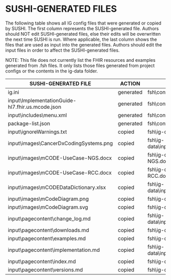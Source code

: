 # SUSHI-GENERATED FILES #

The following table shows all IG config files that were generated or copied by SUSHI.  The first column
represents the SUSHI-generated file. Authors should NOT edit SUSHI-generated files, else their edits will
be overwritten the next time SUSHI is run. Where applicable, the last column shows the files that are used
as input into the generated files. Authors should edit the input files in order to affect the SUSHI-generated
files.

NOTE: This file does not currently list the FHIR resources and examples generated from .fsh files. It only
lists those files generated from project configs or the contents in the ig-data folder.

| SUSHI-GENERATED FILE                             | ACTION    | INPUT FILE(S)                                      |
| ------------------------------------------------ | --------- | -------------------------------------------------- |
| ig.ini                                           | generated | fsh\config.yaml                                    |
| input\ImplementationGuide-hl7.fhir.us.mcode.json | generated | fsh\config.yaml, {all input resources and pages}   |
| input\includes\menu.xml                          | generated | fsh\config.yaml                                    |
| package-list.json                                | generated | fsh\config.yaml                                    |
| input\ignoreWarnings.txt                         | copied    | fsh\ig-data\input\ignoreWarnings.txt               |
| input\images\CancerDxCodingSystems.png           | copied    | fsh\ig-data\input\images\CancerDxCodingSystems.png |
| input\images\mCODE-UseCase-NGS.docx              | copied    | fsh\ig-data\input\images\mCODE-UseCase-NGS.docx    |
| input\images\mCODE-UseCase-RCC.docx              | copied    | fsh\ig-data\input\images\mCODE-UseCase-RCC.docx    |
| input\images\mCODEDataDictionary.xlsx            | copied    | fsh\ig-data\input\images\mCODEDataDictionary.xlsx  |
| input\images\mCodeDiagram.png                    | copied    | fsh\ig-data\input\images\mCodeDiagram.png          |
| input\images\mCodeDiagram.svg                    | copied    | fsh\ig-data\input\images\mCodeDiagram.svg          |
| input\pagecontent\change_log.md                  | copied    | fsh\ig-data\input\pagecontent\3_change_log.md      |
| input\pagecontent\downloads.md                   | copied    | fsh\ig-data\input\pagecontent\4_downloads.md       |
| input\pagecontent\examples.md                    | copied    | fsh\ig-data\input\pagecontent\2_examples.md        |
| input\pagecontent\implementation.md              | copied    | fsh\ig-data\input\pagecontent\1_implementation.md  |
| input\pagecontent\index.md                       | copied    | fsh\ig-data\input\pagecontent\index.md             |
| input\pagecontent\versions.md                    | copied    | fsh\ig-data\input\pagecontent\5_versions.md        |